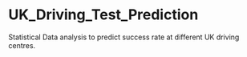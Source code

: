 # UK_Driving_Test_Prediction
Statistical Data analysis to predict success rate at different UK driving centres.
